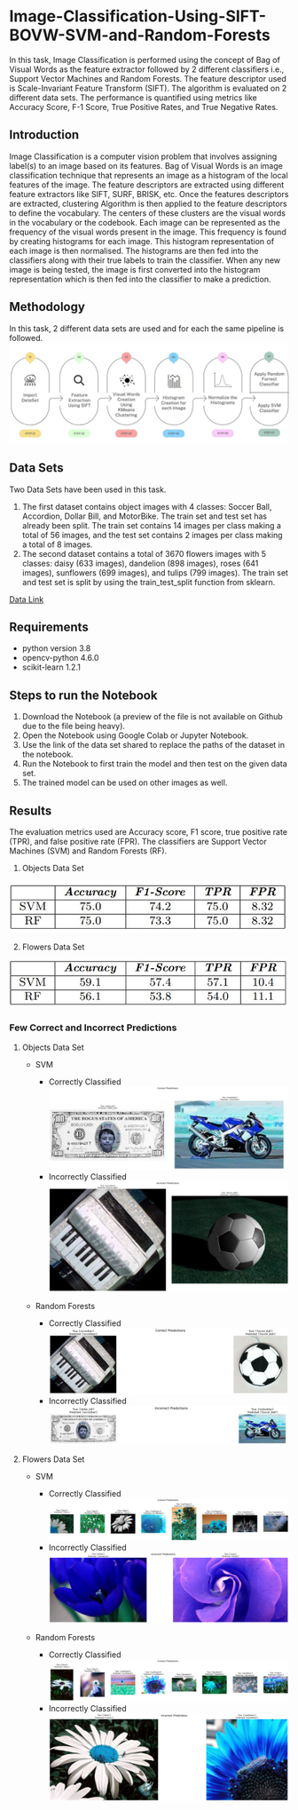 # Image-Classification-Using-SIFT-BOVW-SVM-and-Random-Forests

In this task, Image Classification is performed using the concept of Bag of Visual Words as the feature extractor followed by 2 different classifiers i.e., Support Vector Machines and Random Forests. The feature descriptor used is Scale-Invariant Feature Transform (SIFT). The algorithm is evaluated on 2 different data sets. The performance is quantified using metrics like Accuracy Score, F-1 Score, True Positive Rates, and True Negative Rates.

## Introduction
Image Classification is a computer vision problem that involves assigning label(s) to an image based on its features. Bag of Visual Words is an image classification technique that represents an image as a histogram of the local features of the image. The feature descriptors are extracted using different feature extractors like SIFT, SURF, BRISK, etc. Once the features descriptors are extracted, clustering Algorithm is then applied to the feature descriptors to define the vocabulary. The centers of these clusters are the visual words in the vocabulary or the codebook. 
Each image can be represented as the frequency of the visual words present in the image. This frequency is found by creating histograms for each image. This histogram representation of each image is then normalised. The histograms are then fed into the classifiers along with their true labels to train the classifier. When any new image is being tested, the image is first converted into the histogram representation which is then fed into the classifier to make a prediction. 

## Methodology
In this task, 2 different data sets are used and for each the same pipeline is followed.
![Methodology Diagram](https://github.com/ReehaKhan/Image-Classification-Using-SIFT-BOVW-SVM-and-Random-Forests/blob/main/images/flowchart.jpg)

## Data Sets
Two Data Sets have been used in this task. 
1. The first dataset contains object images with 4 classes: Soccer Ball, Accordion, Dollar Bill, and MotorBike. The train set and test set has already been split. The train set contains 14 images per class making a total of 56 images, and the test set contains 2 images per class making a total of 8 images.
2. The second dataset contains a total of 3670 flowers images with 5 classes: daisy (633 images), dandelion (898 images), roses (641 images), sunflowers (699 images), and tulips (799 images). The train set and test set is split by using the train_test_split function from sklearn.  

[Data Link](https://drive.google.com/drive/folders/1pashiwjX_g6bPr9OAZQnOFK6CljP8ElX?usp=sharing)

## Requirements
- python version 3.8
- opencv-python 4.6.0
- scikit-learn 1.2.1

## Steps to run the Notebook
1. Download the Notebook (a preview of the file is not available on Github due to the file being heavy).
2. Open the Notebook using Google Colab or Jupyter Notebook.
3. Use the link of the data set shared to replace the paths of the dataset in the notebook.
4. Run the Notebook to first train the model and then test on the given data set.
5. The trained model can be used on other images as well.

## Results
The evaluation metrics used are Accuracy score, F1 score, true positive rate (TPR), and false positive rate (FPR). The classifiers are Support Vector Machines (SVM) and Random Forests (RF).
1. Objects Data Set

![Evaluation Metric Scores on Objects DataSet](https://github.com/ReehaKhan/Image-Classification-Using-SIFT-BOVW-SVM-and-Random-Forests/blob/main/images/objects_metrics.jpg)

2. Flowers Data Set

![Evaluation Metric Scores on Flowers DataSet](https://github.com/ReehaKhan/Image-Classification-Using-SIFT-BOVW-SVM-and-Random-Forests/blob/main/images/flowers_metrics.jpg)


### Few Correct and Incorrect Predictions
1. Objects Data Set

    - SVM
   
        - Correctly Classified
    ![alt text](https://github.com/ReehaKhan/Image-Classification-Using-SIFT-BOVW-SVM-and-Random-Forests/blob/main/images/objects_svm_correct_pred.jpg)
        - Incorrectly Classified   
    ![alt text](https://github.com/ReehaKhan/Image-Classification-Using-SIFT-BOVW-SVM-and-Random-Forests/blob/main/images/objects_svm_wrong_pred.jpg)
    
    
    - Random Forests
    
        - Correctly Classified
    ![alt text](https://github.com/ReehaKhan/Image-Classification-Using-SIFT-BOVW-SVM-and-Random-Forests/blob/main/images/objects_rf_correct_pred.jpg)
        - Incorrectly Classified
    ![alt text](https://github.com/ReehaKhan/Image-Classification-Using-SIFT-BOVW-SVM-and-Random-Forests/blob/main/images/objects_rf_wrong_pred.jpg)
    
    
    
2. Flowers Data Set

    - SVM
    
        - Correctly Classified
    ![alt text](https://github.com/ReehaKhan/Image-Classification-Using-SIFT-BOVW-SVM-and-Random-Forests/blob/main/images/flowers_svm_correct_pred.jpg)
        - Incorrectly Classified
    ![alt text](https://github.com/ReehaKhan/Image-Classification-Using-SIFT-BOVW-SVM-and-Random-Forests/blob/main/images/flowers_svm_wrong_pred.jpg)
    
    - Random Forests
    
        - Correctly Classified
    ![alt text](https://github.com/ReehaKhan/Image-Classification-Using-SIFT-BOVW-SVM-and-Random-Forests/blob/main/images/flowers_rf_correct_pred.jpg)
        - Incorrectly Classified
    ![alt text](https://github.com/ReehaKhan/Image-Classification-Using-SIFT-BOVW-SVM-and-Random-Forests/blob/main/images/flowers_rf_wrong_pred.jpg)
    
